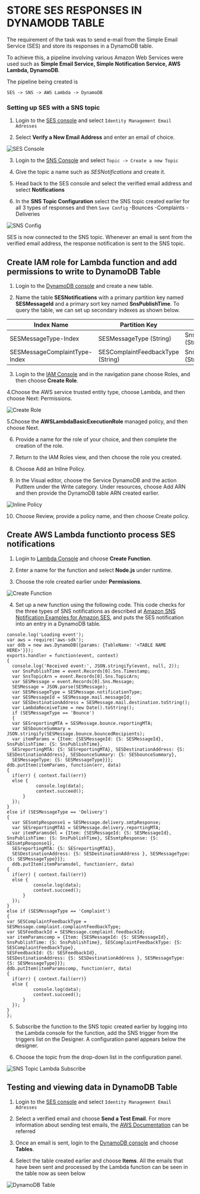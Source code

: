 # STORE SES RESPONSES IN DYNAMODB TABLE

The requirement of the task was to send e-mail from the Simple Email Service (SES) and store its responses in a DynamoDB table.

To achieve this, a pipeline involving various Amazon Web Services were used such as **Simple Email Service, Simple Notification Service, AWS Lambda, DynamoDB**.

The pipeline being created is 
```
SES -> SNS -> AWS Lambda -> DynamoDB
```

### Setting up SES with a SNS topic

1. Login to the [SES console](https://ap-south-1.console.aws.amazon.com/ses/home) and select `Identity Management Email Adresses`

2. Select **Verify a New Email Address** and enter an email of choice.

![SES Console](/screenshots/Amazon%20Web%20Services/SES%20console.png)

3. Login to the [SNS Console](https://ap-south-1.console.aws.amazon.com/sns/v3/home?region=ap-south-1#/topics) and select `Topic -> Create a new Topic`

4. Give the topic a name such as *SESNotifications* and create it.

5. Head back to the SES console and select the verified email address and select **Notifications**

6. In the **SNS Topic Configuration** select the SNS topic created earlier for all 3 types of responses and then `Save Config`
    -Bounces
    -Complaints
    -Deliveries

![SNS Config](/screenshots/Amazon%20Web%20Services/SNS%20config.png)

SES is now connected to the SNS topic. Whenever an email is sent from the verified email address, the response notification is sent to the SNS topic.


## Create IAM role for Lambda function and add permissions to write to DynamoDB Table

1. Login to the [DynamoDB console](https://console.aws.amazon.com/dynamodb/home) and create a new table.

2. Name the table **SESNotifications** with a primary partition key named **SESMessageId** and a primary sort key named **SnsPublishTime**. To query the table, we can set up secondary indexes as shown below.

| Index Name                    | Partition Key                     | Sort Key                |
|-------------------------------|-----------------------------------|-------------------------|
| SESMessageType-Index          | SESMessageType (String)           | SnsPublishTime (String) |
| SESMessageComplaintType-Index | SESComplaintFeedbackType (String) | SnsPublishTime (String) |

3. Login to the [IAM Console](https://console.aws.amazon.com/iam/home?) and in the navigation pane choose Roles, and then choose **Create Role**.

4.Choose the AWS service trusted entity type, choose Lambda, and then choose Next: Permissions.

![Create Role](/screenshots/Amazon%20Web%20Services/Create%20role.png)

5.Choose the **AWSLambdaBasicExecutionRole** managed policy, and then choose Next.

6. Provide a name for the role of your choice, and then complete the creation of the role.

7. Return to the IAM Roles view, and then choose the role you created.

8. Choose Add an Inline Policy.

9. In the Visual editor, choose the Service DynamoDB and the action PutItem under the Write category. Under resources, choose Add ARN and then provide the DynamoDB table ARN created earlier.

![Inline Policy](/screenshots/Amazon%20Web%20Services/Inline%20Policy.png)

10. Choose Review, provide a policy name, and then choose Create policy.


## Create AWS Lambda functionto process SES notifications

1. Login to [Lambda Console](https://ap-south-1.console.aws.amazon.com/lambda/home) and choose **Create Function**.

2. Enter a name for the function and select **Node.js** under runtime. 

3. Choose the role created earlier under **Permissions**.

![Create Function](/screenshots/Amazon%20Web%20Services/Create%20Function.png)

4. Set up a new function using the following code. This code checks for the three types of SNS notifications as described at [Amazon SNS Notification Examples for Amazon SES](https://docs.aws.amazon.com/ses/latest/DeveloperGuide/notification-examples.html), and puts the SES notification into an entry in a DynamoDB table.

```node
console.log('Loading event');
var aws = require('aws-sdk');
var ddb = new aws.DynamoDB({params: {TableName: '<TABLE NAME HERE>'}});
exports.handler = function(event, context)
{
  console.log('Received event:', JSON.stringify(event, null, 2));
  var SnsPublishTime = event.Records[0].Sns.Timestamp;
  var SnsTopicArn = event.Records[0].Sns.TopicArn;
  var SESMessage = event.Records[0].Sns.Message;
  SESMessage = JSON.parse(SESMessage);
  var SESMessageType = SESMessage.notificationType;
  var SESMessageId = SESMessage.mail.messageId;
  var SESDestinationAddress = SESMessage.mail.destination.toString();
  var LambdaReceiveTime = new Date().toString();
  if (SESMessageType == 'Bounce')
  {
  var SESreportingMTA = SESMessage.bounce.reportingMTA;
  var SESbounceSummary = JSON.stringify(SESMessage.bounce.bouncedRecipients);
  var itemParams = {Item: {SESMessageId: {S: SESMessageId}, SnsPublishTime: {S: SnsPublishTime},
  SESreportingMTA: {S: SESreportingMTA}, SESDestinationAddress: {S: SESDestinationAddress}, SESbounceSummary: {S: SESbounceSummary},
  SESMessageType: {S: SESMessageType}}};
ddb.putItem(itemParams, function(err, data)
{
  if(err) { context.fail(err)}
  else {
           console.log(data);
           context.succeed();
      }
  });
}
else if (SESMessageType == 'Delivery')
{
  var SESsmtpResponse1 = SESMessage.delivery.smtpResponse;
  var SESreportingMTA1 = SESMessage.delivery.reportingMTA;
  var itemParamsdel = {Item: {SESMessageId: {S: SESMessageId}, SnsPublishTime: {S: SnsPublishTime}, SESsmtpResponse: {S: SESsmtpResponse1},
  SESreportingMTA: {S: SESreportingMTA1},
  SESDestinationAddress: {S: SESDestinationAddress }, SESMessageType: {S: SESMessageType}}};
  ddb.putItem(itemParamsdel, function(err, data)
{
  if(err) { context.fail(err)}
  else {
          console.log(data);
          context.succeed();
      }
  });
}
else if (SESMessageType == 'Complaint')
{
var SESComplaintFeedbackType = SESMessage.complaint.complaintFeedbackType;
var SESFeedbackId = SESMessage.complaint.feedbackId;
var itemParamscomp = {Item: {SESMessageId: {S: SESMessageId}, SnsPublishTime: {S: SnsPublishTime}, SESComplaintFeedbackType: {S: SESComplaintFeedbackType},
SESFeedbackId: {S: SESFeedbackId},
SESDestinationAddress: {S: SESDestinationAddress }, SESMessageType: {S: SESMessageType}}};
ddb.putItem(itemParamscomp, function(err, data)
{
  if(err) { context.fail(err)}
  else {
          console.log(data);
          context.succeed();
      }
  });
}
};
```

5. Subscribe the function to the SNS topic created earlier by logging into the Lambda console for the function, add the SNS trigger from the triggers list on the Designer. A configuration panel appears below the designer.

6. Choose the topic from the drop-down list in the configuration panel.

![SNS Topic Lambda Subscribe](/screenshots/Amazon%20Web%20Services/Lambda%20SNS%20Connection.png)


## Testing and viewing data in DynamoDB Table

1. Login to the [SES console](https://ap-south-1.console.aws.amazon.com/ses/home) and select `Identity Management Email Adresses`

2. Select a verified email and choose **Send a Test Email**. For more information about sending test emails, the [AWS Documentation](https://docs.aws.amazon.com/ses/latest/DeveloperGuide/send-email-simulator.html) can be referred

3. Once an email is sent, login to the [DynamoDB console](https://console.aws.amazon.com/dynamodb/home) and choose **Tables**.

4. Select the table created earlier and choose **Items**. All the emails that have been sent and processed by the Lambda function can be seen in the table now as seen below

![DynamoDB Table](/screenshots/Amazon%20Web%20Services/DynamoDB%20Table.png)
